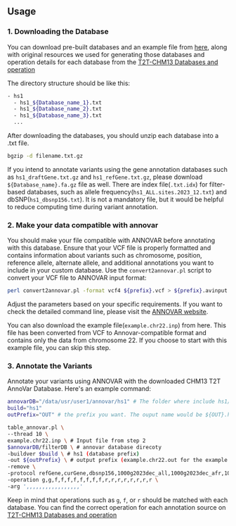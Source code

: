 ## Usage

### 1. Downloading the Database

You can download pre-built databases and an example file from [here](https://s3-us-west-2.amazonaws.com/human-pangenomics/index.html?prefix=T2T/CHM13/assemblies/annotation/annovar/), along with original resources we used for generating those databases and operation details for each database from the [T2T-CHM13 Databases and operation](https://docs.google.com/spreadsheets/d/1sgjmGLLbXAZpyNiSUbxiEa1hJEVDxuOqL1yAmpDV5BA/edit?usp=sharing)

The directory structure should be like this:
```bash
- hs1
  - hs1_${Database_name_1}.txt
  - hs1_${Database_name_2}.txt
  - hs1_${Database_name_3}.txt
  ...
```

After downloading the databases, you should unzip each database into a .txt file.
```bash
bgzip -d filename.txt.gz
```

If you intend to annotate variants using the gene annotation databases such as `hs1_draftGene.txt.gz` and `hs1_refGene.txt.gz`, please download `${Database_name}.fa.gz` file as well.
There are index file(`.txt.idx`) for filter-based databases, such as allele frequency(`hs1_ALL.sites.2023_12.txt`) and dbSNP(`hs1_dbsnp156.txt`).  It is not a mandatory file, but it would be helpful to reduce computing time during variant annotation.

### 2. Make your data compatible with annovar

You should make your file compatible with ANNOVAR before annotating with this database. Ensure that your VCF file is properly formatted and contains information about variants such as chromosome, position, reference allele, alternate allele, and additional annotations you want to include in your custom database. Use the `convert2annovar.pl` script to convert your VCF file to ANNOVAR input format:

```bash
perl convert2annovar.pl -format vcf4 ${prefix}.vcf > ${prefix}.avinput
```
Adjust the parameters based on your specific requirements. If you want to check the detailed command line, please visit the [ANNOVAR website](https://annovar.openbioinformatics.org/en/latest/).

You can also download the example file(`example.chr22.inp`) from here. This file has been converted from VCF to Annovar-compatible format and contains only the data from chromosome 22. If you choose to start with this example file, you can skip this step.

### 3. Annotate the Variants
Annotate your variants using ANNOVAR with the downloaded CHM13 T2T AnnoVar Database. Here's an example command:

```bash
annovarDB="/data/usr/user1/annovar/hs1" # The folder where include hs1/ folder
build="hs1"
outPrefix="OUT" # the prefix you want. The ouput name would be ${OUT}.hs1_multianno.txt

table_annovar.pl \
--thread 10 \ 
example.chr22.inp \ # Input file from step 2
$annovarDB/filterDB \ # annovar database direcoty
-buildver $build \ # hs1 (database prefix)
-out ${outPrefix} \ # output prefix (example.chr22.out for the example output)
-remove \
-protocol refGene,curGene,dbsnp156,1000g2023dec_all,1000g2023dec_afr,1000g2023dec_amr,1000g2023dec_eas,1000g2023dec_eur,1000g2023dec_sas,clinvar_20231217,gwas_20231207,nonSyntenic,hg38_issues,feat,cenSat,sraccess,sraccess_hg38,sraccess_hs1Only \
-operation g,g,f,f,f,f,f,f,f,f,r,r,r,r,r,r,r,r \
-arg ',,,,,,,,,,,,,,,,,'
```

Keep in mind that operations such as `g`, `f`, or `r` should be matched with each database. You can find the correct operation for each annotation source on [T2T-CHM13 Databases and operation](https://docs.google.com/spreadsheets/d/1sgjmGLLbXAZpyNiSUbxiEa1hJEVDxuOqL1yAmpDV5BA/edit?usp=sharing)
